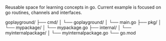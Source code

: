 Reusable space for learning concepts in go. Current example is focused on go routines, channels and interfaces.

goplayground/
├── cmd/
│   └── goplayground/
│       └── main.go
├── pkg/
│   └── mypackage/
│       └── mypackage.go
├── internal/
│   └── myinternalpackage/
│       └── myinternalpackage.go
└── go.mod
